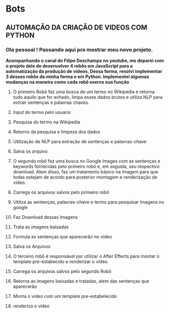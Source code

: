 # Bots

## AUTOMAÇÃO DA CRIAÇÃO DE VIDEOS COM PYTHON

### Ola pessoal ! Passando aqui pra mostrar meu novo projeto.

**Acompanhando o canal do Filipe Deschamps no youtube, me deparei com o projeto dele de desenvolver 4 robôs em JavaScript para a automatização da produção de videos. Dessa forma, resolvi implementar 3 desses robôs da minha forma e em Python. Implementei 
algumas mudanças na maneira como cada robô exerce sua função**

1. O primeiro Robô faz uma busca de um termo no Wikipedia e retorna tudo aquilo que for achado, limpa esses dados brutos e utiliza NLP para extrair sentenças e palavras chaves.
  1. Input do termo pelo usuario
  2. Pesquisa do termo na Wikipedia
  3. Retorno da pesquisa e limpeza dos dados
  4. Utilização de NLP para extração de sentenças e palavras-chave
  5. Salva os arquivo

2. O segundo robô faz uma busca no Google Images com as sentenças e keywords fornecidas pelo primeiro robô e, em seguida, seu respectivo download. Alem disso, faz um tratamento básico na imagem para que todas estejam de acordo para posterior montagem e renderização de vídeo.
  1. Carrega os arquivos salvos pelo primeiro robô
  2. Utiliza as sentenças, palavras-chave e termo para pesquisar Imagens no google
  3. Faz Download dessas Imagens
  4. Trata as imagens baixadas
  4. Formula as sentenças que aparecerão no video
  3. Salva os Arquivos

3. O  terceiro robô é responsável por utilizar o After Effects para montar o template pre-estabecido e renderizar o vídeo. 
  1. Carrega os arquivos salvos pelo segundo Robô
  2. Retorna as imagens baixadas e tratadas, alem das sentenças que aparecerão
  3. Monta o video com um template pre-estabelecido
  4. renderiza o video 
